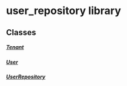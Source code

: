 


# user_repository library











## Classes

##### [Tenant](../package-yonomi_sdk_dart_repository_user_repository/Tenant-class.md)



 


##### [User](../package-yonomi_sdk_dart_repository_user_repository/User-class.md)



 


##### [UserRepository](../package-yonomi_sdk_dart_repository_user_repository/UserRepository-class.md)



 















